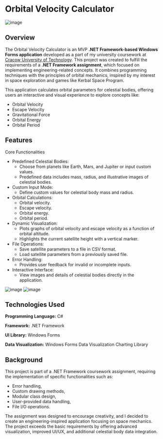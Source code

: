 # Orbital Velocity Calculator
![image](https://github.com/user-attachments/assets/876a70a1-36fe-470d-b3f4-793043630c65)

## Overview
The Orbital Velocity Calculator is an MVP <b>.NET Framework-based Windows Forms application</b> developed as a part of my university coursework at [Cracow University of Technology](www.pk.edu.pl). This project was created to fulfill the requirements of a <b>.NET Framework assignment</b>, which focused on implementing engineering-related concepts. It combines programming techniques with the principles of orbital mechanics, inspired by my interest in space exploration and games like Kerbal Space Program.

This application calculates orbital parameters for celestial bodies, offering users an interactive and visual experience to explore concepts like:
- Orbital Velocity
- Escape Velocity
- Gravitational Force
- Orbital Energy
- Orbital Period

## Features
Core Functionalities
- Predefined Celestial Bodies:
  - Choose from planets like Earth, Mars, and Jupiter or input custom values.
  - Predefined data includes mass, radius, and illustrative images of celestial bodies.
- Custom Input Mode:
  - Define custom values for celestial body mass and radius.
- Orbital Calculations:
  - Orbital velocity.
  - Escape velocity.  
  - Orbital energy.
  - Orbital period.
- Dynamic Visualization:
  - Plots graphs of orbital velocity and escape velocity as a function of orbital altitude.
  - Highlights the current satellite height with a vertical marker.
- File Operations:
  - Save satellite parameters to a file in CSV format.
  - Load satellite parameters from a previously saved file.
- Error Handling:
  - Provides user feedback for invalid or incomplete inputs.
- Interactive Interface:
  - View images and details of celestial bodies directly in the application.

![image](https://github.com/user-attachments/assets/8de40cdb-5e85-4557-a9ba-04a1a3318a80)
![image](https://github.com/user-attachments/assets/930f4afd-55d6-4e80-8d02-9ac88f298227)


## Technologies Used
<b>Programming Language:</b> C#

**Framework:** .NET Framework

**UI Library:** Windows Forms

**Data Visualization:** Windows Forms Data Visualization Charting Library

## Background
This project is part of a .NET Framework coursework assignment, requiring the implementation of specific functionalities such as:

- Error handling,
- Custom drawing methods,
- Modular class design,
- User-provided data handling,
- File I/O operations.

The assignment was designed to encourage creativity, and I decided to create an engineering-inspired application focusing on space mechanics. The project exceeds the basic requirements by offering advanced visualization, improved UI/UX, and additional celestial body data integration.

